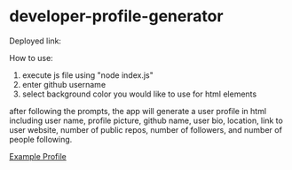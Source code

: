 # developer-profile-generator

Deployed link:

How to use:
1. execute js file using "node index.js"
2. enter github username
3. select background color you would like to use for html elements

after following the prompts, the app will generate a user profile in html including user name, profile picture, github name, user bio, location, link to user website, number of public repos, number of followers, and number of people following.

[Example Profile](./assets/ProfileExample.PNG)